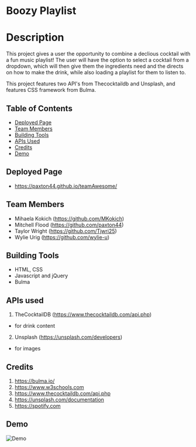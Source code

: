 # Boozy Playlist

# Description

This project gives a user the opportunity to combine a declious cocktail with a fun music playlist! The user will have the option to select a cocktail from a dropdown, which will then give them the ingredients need and the directs on how to make the drink, while also loading a playlist for them to listen to. 

This project features two API's from Thecocktaildb and Unsplash, and features CSS framework from Bulma. 



## Table of Contents
 * [Deployed Page](#Deployed-Page)
 * [Team Members](#Team-Members)
 * [Building Tools](#Building-Tools) 
 * [APIs Used](#APIs-used)
 * [Credits](#Credits)
 * [Demo](#Demo)


## Deployed Page
 * https://paxton44.github.io/teamAwesome/


## Team Members 
 * Mihaela Kokich (https://github.com/MKokich)
 * Mitchell Flood (https://github.com/paxton44)
 * Taylor Wright (https://github.com/Tjwri25)
 * Wylie Urig (https://github.com/wylie-u)

## Building Tools 

 * HTML, CSS
 * Javascript and jQuery
 * Bulma

 
## APIs used 


1. TheCocktailDB (https://www.thecocktaildb.com/api.php)
  * for drink content
2. Unsplash (https://unsplash.com/developers)
  * for images 


## Credits
1. https://bulma.io/
2. https://www.w3schools.com
3. https://www.thecocktaildb.com/api.php
4. https://unsplash.com/documentation
5. https://spotify.com

## Demo

![Demo](https://user-images.githubusercontent.com/74884495/108259931-eb906b00-711e-11eb-858b-0d3d7ed5b371.gif)
